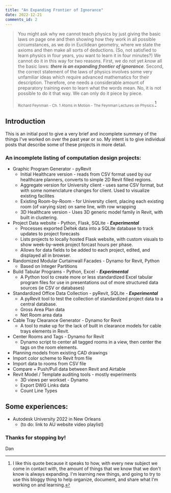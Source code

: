 ```yaml
---
title: "An Expanding Frontier of Ignorance"
date: 2022-12-21
comments_id: 2
---
```


> You might ask why we cannot teach physics by just giving the basic laws on page one and then showing how they work in all possible circumstances, as we do in Euclidean geometry, where we state the axioms and then make all sorts of deductions. (So, not satisfied to learn physics in four years, you want to learn it in four minutes?) We cannot do it in this way for two reasons. First, we do not yet _know_ all the basic laws: ***there is an expanding frontier of ignorance***. Second, the correct statement of the laws of physics involves some very unfamiliar ideas which require advanced mathematics for their description. Therefore, one needs a considerable amount of preparatory training even to learn what the words mean. No, it is not possible to do it that way. We can only do it piece by piece. 
> 
> <sub>Richard Feynman - Ch. 1 Atoms in Motion - The Feynman Lectures on Physics </sub> [^1]

## Introduction
This is an initial post to give a very brief and incomplete summary of the things I've worked on over the past year or so. My intent is to give individual posts that describe some of these projects in more detail.

### An incomplete listing of computation design projects:
- Graphic Program Generator - pyRevit
  - Initial Healthcare version - reads from CSV format used by our healthcare planners, converts to simple 2D Revit filled regions.
  - Aggregate version for University client - uses same CSV format, but with some nomenclature changes for client.  Used to visualize existing facilites
  - Existing Room-by-Room - for University client, placing each existing room (of varying size) on same line, with row wrapping
  - 3D Healthcare version - Uses 3D generic model family in Revit, with built in clustering. 
- Project Data website - Python, Flask, SQLite - **_Experimental_**
  - Processes exported Deltek data into a SQLite database to track updates to project forecasts
  - Lists projects to locally hosted Flask website, with custom visuals to show week-by-week project forcast hours per phase.
  - Allows for data fields to be added to each project, edited, and displayed all in browser.
- Randomized Modular Curtainwall Facades - Dynamo for Revit, Python
  - Based on Integer Partitions
- Build Tabular Programs - Python, Excel - **_Experimental_**
  - A Python tool to create more or less standardized Excel tabular program files for use in presentations out of more structured data sources (ie CSV or databases)
- Standardized Office Data Collection - pyRevit, SQLite - **_Experimental_**
  - A pyRevit tool to test the collection of standardized project data to a central database.
  - Gross Area Plan data
  - Net Room area data
- Cable Tray Clearance Generator - Dynamo for Revit
  - A tool to make up for the lack of built in clearance models for cable trays elements in Revit.
- Center Rooms and Tags - Dynamo for Revit
  - Dynamo script to center all tagged rooms in a view, then center the tags on the room elements.
- Planning models from existing CAD drawings
- Import color scheme to Revit from file
- Import data to rooms from CSV file
- Compare + Push/Pull data between Revit and Airtable
- Revit Model / Template auditing tools - mostly experiments
  - 3D views per workset - Dynamo
  - Export DWG Links data
  - Count Line Types

## Some experiences:
- Autodesk University 2022 in New Orleans
  - (to do: link to AU website video playlist)

### Thanks for stopping by!
Dan

[^1]: I like this quote because it speaks to how, with every new subject we come in contact with, the amount of things that we know that we don't know is always expanding. I'm learning new things, and going to try to use this bloggy thing to help organize, document, and share what I'm working on and learning.
